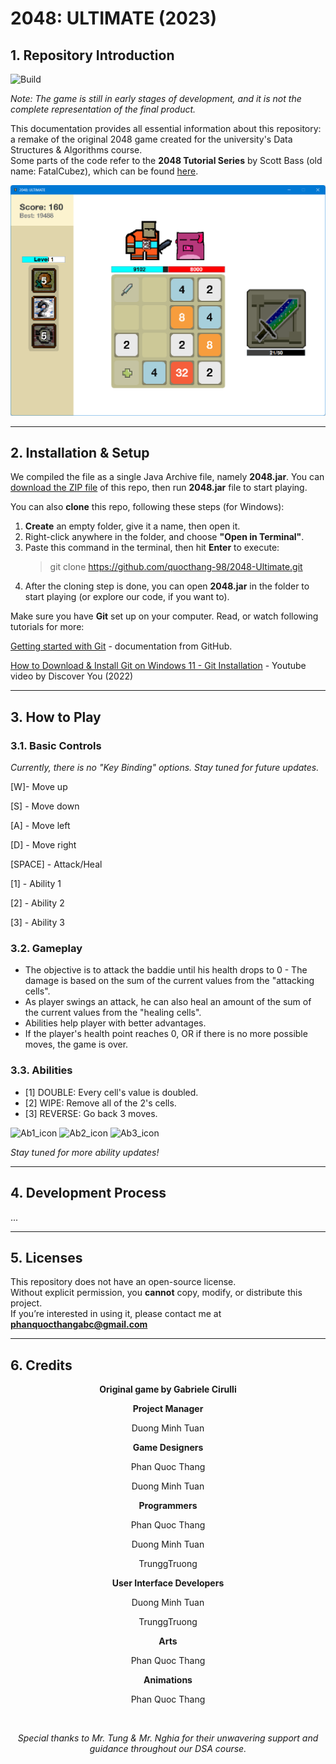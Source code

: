# **2048: ULTIMATE** (2023)

## 1. Repository Introduction
![Build](https://img.shields.io/badge/build-v0.1.0--alpha-brightgreen)

_Note: The game is still in early stages of development, and it is not the complete representation of the final product._

This documentation provides all essential information about this repository: a remake of the original 2048 game created for the university's Data Structures & Algorithms course.<br>
Some parts of the code refer to the **2048 Tutorial Series** by Scott Bass (old name: FatalCubez), which can be found [here](https://youtube.com/playlist?list=PLig6-gM-fHMGH6jmCpsxW6YbagHgCS3Jd&si=DOV_Fjm_q7aKs9-4).

![gameplay_screenshot1](resources/screenshots/v0.1.0_gameplay-img1.png)

---

## 2. Installation & Setup
We compiled the file as a single Java Archive file, namely **2048.jar**.
You can [download the ZIP file](https://github.com/quocthang-98/2048-Ultimate/archive/refs/heads/master.zip) of this repo, then run **2048.jar** file to start playing.

You can also **clone** this repo, following these steps (for Windows):

1. **Create** an empty folder, give it a name, then open it.
2. Right-click anywhere in the folder, and choose **"Open in Terminal"**.
3. Paste this command in the terminal, then hit **Enter** to execute:
   > git clone https://github.com/quocthang-98/2048-Ultimate.git
4. After the cloning step is done, you can open **2048.jar** in the folder to start playing (or explore our code, if you want to).

Make sure you have **Git** set up on your computer. Read, or watch following tutorials for more:

[Getting started with Git](https://docs.github.com/en/get-started/getting-started-with-git) - documentation from GitHub.

[How to Download & Install Git on Windows 11 - Git Installation](https://www.youtube.com/watch?v=JgOs70Y7jew) - Youtube video by Discover You (2022)

---

## 3. How to Play
### 3.1. Basic Controls

_Currently, there is no "Key Binding" options. Stay tuned for future updates._

[W]- Move up

[S] - Move down

[A] - Move left

[D] - Move right

[SPACE] - Attack/Heal

[1] - Ability 1

[2] - Ability 2

[3] - Ability 3

### 3.2. Gameplay

- The objective is to attack the baddie until his health drops to 0 - The damage is based on the sum of the current values from the "attacking cells".
- As player swings an attack, he can also heal an amount of the sum of the current values from the "healing cells".
- Abilities help player with better advantages.
- If the player's health point reaches 0, OR if there is no more possible moves, the game is over.

### 3.3. Abilities

- [1] DOUBLE: Every cell's value is doubled.
- [2] WIPE: Remove all of the 2's cells.
- [3] REVERSE: Go back 3 moves.

![Ab1_icon](resources/img/ab1_on.png)
![Ab2_icon](resources/img/ab2_on.png)
![Ab3_icon](resources/img/ab3_on.png)


_Stay tuned for more ability updates!_

---

## 4. Development Process

...

---

## 5. Licenses
This repository does not have an open-source license.  
Without explicit permission, you **cannot** copy, modify, or distribute this project.  
If you’re interested in using it, please contact me at **phanquocthangabc@gmail.com**

---

## 6. Credits
<div align="center">

**Original game by Gabriele Cirulli**
<br>

**Project Manager**

Duong Minh Tuan

**Game Designers**

Phan Quoc Thang

Duong Minh Tuan

**Programmers**

Phan Quoc Thang

Duong Minh Tuan

TrunggTruong

**User Interface Developers**

Duong Minh Tuan

TrunggTruong

**Arts**

Phan Quoc Thang

**Animations**

Phan Quoc Thang

<br>

_Special thanks to Mr. Tung & Mr. Nghia for their unwavering support and guidance throughout our DSA course._
</div>
